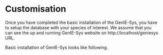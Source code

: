 # Customisation

Once you have completed the basic installation of the GenIE-Sys, you have to setup the database with your species of interest. We assume that you can see the up and running GenIE-Sys website on http://localhost/geniesys URL.

Basic installation of GenIE-Sys looks like following.

